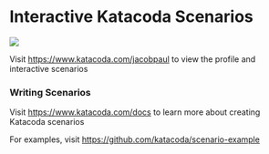 # Interactive Katacoda Scenarios

[![](http://shields.katacoda.com/katacoda/jacobpaul/count.svg)](https://www.katacoda.com/jacobpaul "Get your profile on Katacoda.com")

Visit https://www.katacoda.com/jacobpaul to view the profile and interactive scenarios

### Writing Scenarios
Visit https://www.katacoda.com/docs to learn more about creating Katacoda scenarios

For examples, visit https://github.com/katacoda/scenario-example
